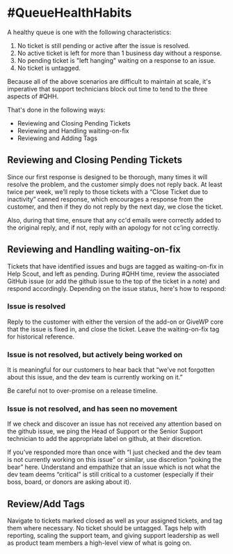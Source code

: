 # \#QueueHealthHabits

A healthy queue is one with the following characteristics:

1. No ticket is still pending or active after the issue is resolved.
2. No active ticket is left for more than 1 business day without a response.
3. No pending ticket is "left hanging" waiting on a response to an issue.
4. No ticket is untagged.

Because all of the above scenarios are difficult to maintain at scale, it's imperative that support technicians block out time to tend to the three aspects of \#QHH.

That's done in the following ways:

* Reviewing and Closing Pending Tickets
* Reviewing and Handling waiting-on-fix
* Reviewing and Adding Tags

## Reviewing and Closing Pending Tickets

Since our first response is designed to be thorough, many times it will resolve the problem, and the customer simply does not reply back. At least twice per week, we’ll reply to those tickets with a “Close Ticket due to inactivity” canned response, which encourages a response from the customer, and then if they do not reply by the next day, we close the ticket.

Also, during that time, ensure that any cc'd emails were correctly added to the original reply, and if not, reply with an apology for not cc’ing correctly.

## Reviewing and Handling waiting-on-fix

Tickets that have identified issues and bugs are tagged as waiting-on-fix in Help Scout, and left as pending. During \#QHH time, review the associated GitHub issue \(or add the github issue to the top of the ticket in a note\) and respond accordingly. Depending on the issue status, here's how to respond:

### Issue is resolved

Reply to the customer with either the version of the add-on or GiveWP core that the issue is fixed in, and close the ticket. Leave the waiting-on-fix tag for historical reference.

### Issue is not resolved, but actively being worked on

It is meaningful for our customers to hear back that “we’ve not forgotten about this issue, and the dev team is currently working on it.”

Be careful not to over-promise on a release timeline.

### Issue is not resolved, and has seen no movement

If we check and discover an issue has not received any attention based on the github issue, we ping the Head of Support or the Senior Support technician to add the appropriate label on github, at their discretion.

If you’ve responded more than once with “I just checked and the dev team is not currently working on this issue” or similar, use discretion “poking the bear” here. Understand and empathize that an issue which is not what the dev team deems “critical” is still critical to a customer \(especially if their boss, board, or donors are asking about it\).

## Review/Add Tags

Navigate to tickets marked closed as well as your assigned tickets, and tag them where necessary. No ticket should be untagged. Tags help with reporting, scaling the support team, and giving support leadership as well as product team members a high-level view of what is going on.

